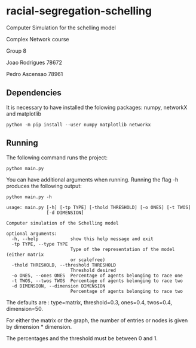 # racial-segregation-schelling
Computer Simulation for the schelling model

Complex Network course

Group 8

Joao Rodrigues 78672

Pedro Ascensao 78961

## Dependencies
It is necessary to have installed the folowing packages: numpy, networkX and matplotlib

```
python -m pip install --user numpy matplotlib networkx
``` 

## Running
The following command runs the project:

 ```shell
python main.py
```

You can have additional arguments when running. Running the flag -h produces the following output:

```shell
python main.py -h 

usage: main.py [-h] [-tp TYPE] [-thold THRESHOLD] [-o ONES] [-t TWOS]
               [-d DIMENSION]

Computer simulation of the Schelling model

optional arguments:
  -h, --help            show this help message and exit
  -tp TYPE, --type TYPE
                        Type of the representation of the model (either matrix
                        or scalefree)
  -thold THRESHOLD, --threshold THRESHOLD
                        Threshold desired
  -o ONES, --ones ONES  Percentage of agents belonging to race one
  -t TWOS, --twos TWOS  Percentage of agents belonging to race two
  -d DIMENSION, --dimension DIMENSION
                        Percentage of agents belonging to race two
```

The defaults are : type=matrix, threshold=0.3, ones=0.4, twos=0.4, dimension=50. 

For either the matrix or the graph, the number of entries or nodes is given by dimension * dimension.

The percentages and the threshold must be between 0 and 1. 
